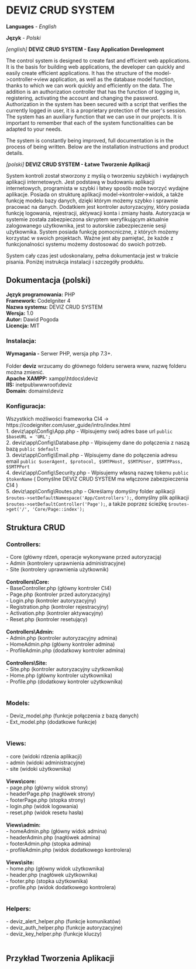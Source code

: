 # DEVIZ CRUD SYSTEM

<b>Languages</b> - <i>English</i>

<b>Język</b> - <i>Polski</i>

<i>[english]</i> <b>DEVIZ CRUD SYSTEM - Easy Application Development</b>

The control system is designed to create fast and efficient web applications. It is the basis for building web applications, the developer can quickly and easily create efficient applications. It has the structure of the model->controller->view application, as well as the database model function, thanks to which we can work quickly and efficiently on the data. The addition is an authorization controller that has the function of logging in, registering, activating the account and changing the password. Authorization in the system has been secured with a script that verifies the currently logged in user, it is a proprietary protection of the user's session. The system has an auxiliary function that we can use in our projects. It is important to remember that each of the system functionalities can be adapted to your needs.


The system is constantly being improved, full documentation is in the process of being written. Below are the installation instructions and product details.

<i>[polski]</i> <b>DEVIZ CRUD SYSTEM - Łatwe Tworzenie Aplikacji</b>

System kontroli został stworzony z myślą o tworzeniu szybkich i wydajnych aplikacji internetowych. Jest podstawą w budowaniu aplikacji internetowych, programista w szybki i łatwy sposób może tworzyć wydajne aplikacje. Posiada on strukturę aplikacji model->kontroler->widok, a także funkcję modelu bazy danych, dzięki którym możemy szybko i sprawnie pracować na danych. Dodatkiem jest kontroler autoryzacyjny, który posiada funkcję logowania, rejestracji, aktywacji konta i zmiany hasła. Autoryzacja w systemie została zabezpieczona skryptem weryfikującym aktualnie zalogowanego użytkownika, jest to autorskie zabezpieczenie sesji użytkownika. System posiada funkcję pomocniczne, z których możemy korzystać w swoich projektach. Ważne jest aby pamiętać, że każde z funkcjonalności systemu możemy dostosować do swoich potrzeb.


System cały czas jest udoskonalany, pełna dokumentacja jest w trakcie pisania. Poniżej instrukcja instalacji i szczegóły produktu.


<h2>Dokumentacja (polski)</h2>
<b>Język programowania:</b> PHP
<br>
<b>Framework:</b> CodeIgniter 4
<br>
<b>Nazwa systemu:</b> DEVIZ CRUD SYSTEM
<br>
<b>Wersja:</b> 1.0
<br>
<b>Autor:</b> Dawid Pogoda
<br>
<b>Licencja:</b> MIT


<h3>Instalacja:</h3>
<b>Wymagania - </b>Serwer PHP, wersja php 7.3+. 
<br>
<br>
Folder <b>deviz</b> wrzucamy do głównego folderu serwera www, nazwę folderu można zmienić.
<br>
<b>Apache XAMPP:</b> xampp\htdocs\deviz
<br>
<b>IIS:</b> inetpub\wwwroot\deviz
<br>
<b>Domain:</b> domains\deviz

<h3>Konfiguracja:</h3>
Wszystkich możliwości frameworka CI4 -> https://codeigniter.com/user_guide/intro/index.html
<br>
1. deviz\app\Config\App.php - Wpisujemy swój adres base url <code>public $baseURL = 'URL';</code> 
<br>
2. deviz\app\Config\Database.php - Wpisujemy dane do połączenia z naszą bazą <code>public $default</code>
<br>
3. deviz\app\Config\Email.php - Wpisujemy dane do połączenia adresu email <code>public $userAgent, $protocol, $SMTPHost, $SMTPUser, $SMTPPass, $SMTPPort</code>
<br>
4. deviz\app\Config\Security.php - Wpisujemy własną nazwę tokenu <code>public $tokenName</code> ( Domyślne DEVIZ CRUD SYSTEM ma włączone zabezpieczenia CI4 )
<br>
5. deviz\app\Config\Routes.php - Określamy domyślny folder aplikacji <code>$routes->setDefaultNamespace('App/Controllers');</code>, domyślny plik aplikacji <code>$routes->setDefaultController('Page');</code>, a także poprzez ścieżkę <code>$routes->get('/', 'Core/Page::index');</code>

<h2>Struktura CRUD</h2>
<h3>Controllers:</h3>
- Core (główny rdzeń, operacje wykonywane przed autoryzacją)
<br>
- Admin (kontrolery uprawnienia administracyjne)
<br>
- Site (kontrolery uprawnienia użytkownik)
<br>
<br>
<b>Controllers\Core:</b>
<br>
- BaseController.php (główny kontroler CI4)
<br>
- Page.php (kontroler przed autoryzacyjny)
<br>
- Login.php (kontroler autoryzacyjny)
<br>
- Registration.php (kontroler rejestracyjny)
<br>
- Activation.php (kontroler aktywacyjny)
<br>
- Reset.php (kontroler resetujący)
<br>
<br>
<b>Controllers\Admin:</b>
<br>
- Admin.php (kontroler autoryzacyjny admina)
<br>
- HomeAdmin.php (główny kontroler admina)
<br>
- ProfileAdmin.php (dodatkowy kontroler admina)
<br>
<br>
<b>Controllers\Site:</b>
<br>
- Site.php (kontroler autoryzacyjny użytkownika)
<br>
- Home.php (główny kontroler użytkownika)
<br>
- Profile.php (dodatkowy kontroler użytkownika)
<br>
<br>
<h3>Models:</h3>
- Deviz_model.php (funkcje połączenia z bazą danych)
<br>
- Ext_model.php (dodatkowe funkcje)
<br>
<br>
<h3>Views:</h3>
- core (widoki rdzenia aplikacji)
<br>
- admin (widoki administracyjne)
<br>
- site (widoki użytkownika)
<br>
<br>
<b>Views\core:</b>
<br>
- page.php (główny widok strony)
<br>
- headerPage.php (nagłówek strony)
<br>
- footerPage.php (stopka strony)
<br>
- login.php (widok logowania)
<br>
- reset.php (widok resetu hasła)
<br>
<br>
<b>Views\admin:</b>
<br>
- homeAdmin.php (główny widok admina)
<br>
- headerAdmin.php (nagłówek admina)
<br>
- footerAdmin.php (stopka admina)
<br>
- profileAdmin.php (widok dodatkowego kontrolera)
<br>
<br>
<b>Views\site:</b>
<br>
- home.php (główny widok użytkownika)
<br>
- header.php (nagłówek użytkownika)
<br>
- footer.php (stopka użytkownika)
<br>
- profile.php (widok dodatkowego kontrolera)
<br>
<br>
<h3>Helpers:</h3>
- deviz_alert_helper.php (funkcje komunikatów)
<br>
- deviz_auth_helper.php (funkcje autoryzacyjne)
<br>
- deviz_key_helper.php (funkcje kluczy)
<br>
<br>
<h2>Przykład Tworzenia Aplikacji</h2>

